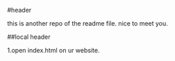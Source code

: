 #header

this is another repo of the readme file.
nice to meet you.

##local header

1.open index.html on ur website.